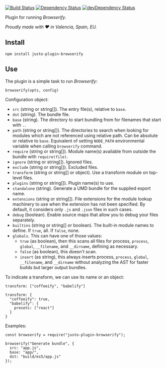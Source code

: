 [![Build Status](https://travis-ci.org/justojsp/justo-plugin-browserify.svg)](https://travis-ci.org/justojsp/justo-plugin-browserify)
[![Dependency Status](https://david-dm.org/justojsp/justo-plugin-browserify.svg)](https://david-dm.org/justojsp/justo-plugin-browserify)
[![devDependency Status](https://david-dm.org/justojsp/justo-plugin-browserify/dev-status.svg)](https://david-dm.org/justojsp/justo-plugin-browserify#info=devDependencies)

Plugin for running *Browserify*.

*Proudly made with ♥ in Valencia, Spain, EU.*

## Install

```
npm install justo-plugin-browserify
```

## Use

The plugin is a simple task to run *Browserify*:

```
browserify(opts, config)
```

Configuration object:

- `src` (string or string[]). The entry file(s), relative to `base`.
- `dst` (string). The bundle file.
- `base` (string). The directory to start bundling from for filenames that start with `.`.
- `path` (string or string[]). The directories to search when looking for modules which are not referenced using relative path.
   Can be absolute or relative to `base`. Equivalent of setting `NODE_PATH` environmental variable when calling `browserify` command.
- `require` (string or string[]). Module name(s) available from outside the bundle with `require(file)`.
- `ignore` (string or string[]). Ignored files.
- `exclude` (string or string[]). Excluded files.
- `transform` (string or string[] or object). Use a transform module on top-level files.
- `plugins` (string or string[]). Plugin name(s) to use.
- `standalone` (string). Generate a UMD bundle for the supplied export name.
- `extensions` (string or string[]). File extensions for the module lookup machinery to use when the extension has not been specified.
  By default, it considers only `.js` and `.json` files in such cases.
- `debug` (boolean). Enable source maps that allow you to debug your files separately.
- `builtins` (string or string[] or boolean). The built-in module names to define. If `true`, all. If `false`, none.
- `globals`. This can have one of those values:
  - `true` (as boolean), then this scans all files for process, `process`, `global`, `__filename`, and `__dirname`, defining as necessary.
  - `false` (as boolean), this doesn't scan.
  - `insert` (as string), this always inserts process, `process`, `global`, `__filename`, and `__dirname` without analyzing the AST for faster builds but larger output bundles.

To indicate a transform, we can use its name or an object:

```
transform: ["coffeeify", "babelify"]

transform: {
  "coffeeify": true,
  "babelify": {
    presets: ["react"]
  }
}
```

Examples:

```
const browserify = require("justo-plugin-browserify");

browserify("Generate bundle", {
  src: "app.js",
  base: "app/",
  dst: "build/es5/app.js"
});
```

